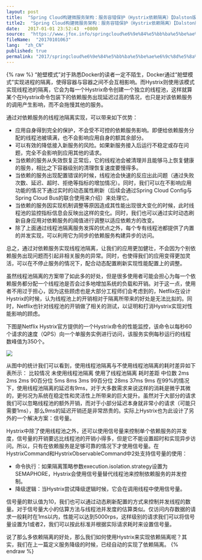 ```yaml
---
layout: post
title:  "Spring Cloud构建微服务架构：服务容错保护（Hystrix依赖隔离）【Dalston版】"
title2:  "Spring Cloud构建微服务架构：服务容错保护（Hystrix依赖隔离）【Dalston版】"
date:   2017-01-01 23:52:43  +0800
source:  "https://www.jfox.info/springcloud%e6%9e%84%e5%bb%ba%e5%be%ae%e6%9c%8d%e5%8a%a1%e6%9e%b6%e6%9e%84%e6%9c%8d%e5%8a%a1%e5%ae%b9%e9%94%99%e4%bf%9d%e6%8a%a4hystrix%e4%be%9d%e8%b5%96%e9%9a%94%e7%a6%bbdalston%e7%89%88.html"
fileName:  "20170101063"
lang:  "zh_CN"
published: true
permalink: "2017/springcloud%e6%9e%84%e5%bb%ba%e5%be%ae%e6%9c%8d%e5%8a%a1%e6%9e%b6%e6%9e%84%e6%9c%8d%e5%8a%a1%e5%ae%b9%e9%94%99%e4%bf%9d%e6%8a%a4hystrix%e4%be%9d%e8%b5%96%e9%9a%94%e7%a6%bbdalston%e7%89%88.html"
---
```

{% raw %}
“舱壁模式”对于熟悉Docker的读者一定不陌生，Docker通过“舱壁模式”实现进程的隔离，使得容器与容器之间不会互相影响。而Hystrix则使用该模式实现线程池的隔离，它会为每一个Hystrix命令创建一个独立的线程池，这样就算某个在Hystrix命令包装下的依赖服务出现延迟过高的情况，也只是对该依赖服务的调用产生影响，而不会拖慢其他的服务。 

 通过对依赖服务的线程池隔离实现，可以带来如下优势： 

-  应用自身得到完全的保护，不会受不可控的依赖服务影响。即便给依赖服务分配的线程池被填满，也不会影响应用自身的额其余部分。 
-  可以有效的降低接入新服务的风险。如果新服务接入后运行不稳定或存在问题，完全不会影响到应用其他的请求。 
-  当依赖的服务从失效恢复正常后，它的线程池会被清理并且能够马上恢复健康的服务，相比之下容器级别的清理恢复速度要慢得多。 
-  当依赖的服务出现配置错误的时候，线程池会快速的反应出此问题（通过失败次数、延迟、超时、拒绝等指标的增加情况）。同时，我们可以在不影响应用功能的情况下通过实时的动态属性刷新（后续会通过Spring Cloud Config与Spring Cloud Bus的联合使用来介绍）来处理它。 
-  当依赖的服务因实现机制调整等原因造成其性能出现很大变化的时候，此时线程池的监控指标信息会反映出这样的变化。同时，我们也可以通过实时动态刷新自身应用对依赖服务的阈值进行调整以适应依赖方的改变。 
-  除了上面通过线程池隔离服务发挥的优点之外，每个专有线程池都提供了内置的并发实现，可以利用它为同步的依赖服务构建异步的访问。 

 总之，通过对依赖服务实现线程池隔离，让我们的应用更加健壮，不会因为个别依赖服务出现问题而引起非相关服务的异常。同时，也使得我们的应用变得更加灵活，可以在不停止服务的情况下，配合动态配置刷新实现性能配置上的调整。 

 虽然线程池隔离的方案带了如此多的好处，但是很多使用者可能会担心为每一个依赖服务都分配一个线程池是否会过多地增加系统的负载和开销。对于这一点，使用者不用过于担心，因为这些顾虑也是大部分工程师们会考虑到的，Netflix在设计Hystrix的时候，认为线程池上的开销相对于隔离所带来的好处是无法比拟的。同时，Netflix也针对线程池的开销做了相关的测试，以证明和打消Hystrix实现对性能影响的顾虑。 

 下图是Netflix Hystrix官方提供的一个Hystrix命令的性能监控，该命令以每秒60个请求的速度（QPS）向一个单服务实例进行访问，该服务实例每秒运行的线程数峰值为350个。 

![](/wp-content/uploads/2017/07/1499179454.png)

 从图中的统计我们可以看到，使用线程池隔离与不使用线程池隔离的耗时差异如下表所示： 
 比较情况  未使用线程池隔离  使用了线程池隔离  耗时差距  中位数  2ms  2ms  2ms  90百分位  5ms  8ms  3ms  99百分位  28ms  37ms  9ms 
 在99%的情况下，使用线程池隔离的延迟有9ms，对于大多数需求来说这样的消耗是微乎其微的，更何况为系统在稳定性和灵活性上所带来的巨大提升。虽然对于大部分的请求我们可以忽略线程池的额外开销，而对于小部分延迟本身就非常小的请求（可能只需要1ms），那么9ms的延迟开销还是非常昂贵的。实际上Hystrix也为此设计了另外的一个解决方案：信号量。 

 Hystrix中除了使用线程池之外，还可以使用信号量来控制单个依赖服务的并发度，信号量的开销要远比线程池的开销小得多，但是它不能设置超时和实现异步访问。所以，只有在依赖服务是足够可靠的情况下才使用信号量。在HystrixCommand和HystrixObservableCommand中2处支持信号量的使用： 

-  命令执行：如果隔离策略参数execution.isolation.strategy设置为SEMAPHORE，Hystrix会使用信号量替代线程池来控制依赖服务的并发控制。 
-  降级逻辑：当Hystrix尝试降级逻辑时候，它会在调用线程中使用信号量。 

 信号量的默认值为10，我们也可以通过动态刷新配置的方式来控制并发线程的数量。对于信号量大小的估算方法与线程池并发度的估算类似。仅访问内存数据的请求一般耗时在1ms以内，性能可以达到5000rps，这样级别的请求我们可以将信号量设置为1或者2，我们可以按此标准并根据实际请求耗时来设置信号量。 

 说了那么多依赖隔离的好处，那么我们如何使用Hystrix来实现依赖隔离呢？其实，我们在上一篇定义服务降级的时候，已经自动的实现了依赖隔离。
{% endraw %}
